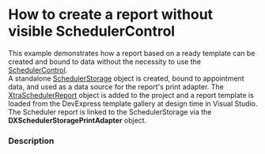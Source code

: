 # How to create a report without visible SchedulerControl


<p>This example demonstrates how a report based on a ready template can be created and bound to data without the necessity to use the <a href="http://documentation.devexpress.com/#WPF/clsDevExpressXpfSchedulerSchedulerControltopic"><u>SchedulerControl</u></a>.<br />
A standalone <a href="http://documentation.devexpress.com/#WPF/clsDevExpressXpfSchedulerSchedulerStoragetopic"><u>SchedulerStorage</u></a> object is created, bound to appointment data, and used as a data source for the report's print adapter. The <a href="http://documentation.devexpress.com/#WindowsForms/clsDevExpressXtraSchedulerReportingXtraSchedulerReporttopic"><u>XtraSchedulerReport</u></a> object is added to the project and a report template is loaded from the DevExpress template gallery at design time in Visual Studio. The Scheduler report is linked to the SchedulerStorage via the <strong>DXSchedulerStoragePrintAdapter</strong> object.</p>


<h3>Description</h3>

<p><br />
</p>

<br/>


